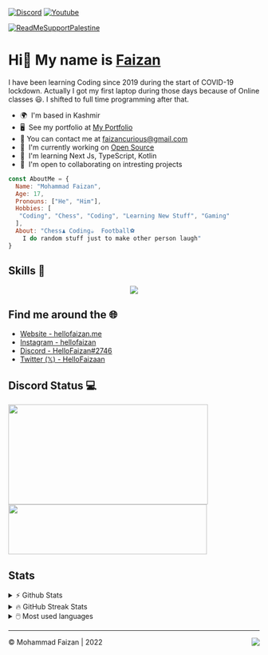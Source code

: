 [![Discord](https://img.shields.io/discord/988670044152168518.svg?label=&logo=discord&logoColor=ffffff&color=7389D8&labelColor=6A7EC2)](https://discord.gg/vUHMxPvege)
<a href="https://www.youtube.com/c/hellofaizan"><img src="https://img.shields.io/youtube/channel/subscribers/UCjG4tRRoqiRjaDy20pgwjuA?style=social" alt="Youtube" /></a>

[![ReadMeSupportPalestine](https://raw.githubusercontent.com/Safouene1/support-palestine-banner/master/banner-support.svg)](https://github.com/Safouene1/support-palestine-banner)

Hi👋 My name is <a href="https://hellofaizan.me">Faizan</a>
=============================================================================================================================

I have been learning Coding since 2019 during the start of COVID-19 lockdown. Actually I got my first laptop during those days because of Online classes 😃. I shifted to full time programming after that.

* 🌍  I'm based in Kashmir
* 🖥  See my portfolio at [My Portfolio](http://hellofaizan.me)
* 📨  You can contact me at [faizancurious@gmail.com](https://HelloFaizan.me/contact)
* 🚀  I'm currently working on [Open Source](http://GitHub.com/Youth-Icon)
* 🧠  I'm learning Next Js, TypeScript, Kotlin
* 🤝  I'm open to collaborating on intresting projects



```js
const AboutMe = {
  Name: "Mohammad Faizan",
  Age: 17,
  Pronouns: ["He", "Him"],
  Hobbies: [
   "Coding", "Chess", "Coding", "Learning New Stuff", "Gaming" 
  ],
  About: "Chess♟ Coding☕  Football⚽
    I do random stuff just to make other person laugh"
}
```

## Skills 🚀

<p align="center">
  <a href="https://discord.gg/vUHMxPvege">
    <img src="https://skillicons.dev/icons?i=next,kotlin,js,typescript,discord,androidstudio,bots,flutter,java,nodejs,react,mysql,firebase,mongodb,postgresql" />
  </a>
</p>

## Find me around the 🌐

- [Website - hellofaizan.me](https://hellofaizan.me)
- [Instagram - hellofaizan](https://instagram.com/hellofaizaan)
- [Discord - HelloFaizan#2746](https://discord.com/users/890232380265222215)
- [Twitter (𝕏) - HelloFaizaan](https://x.com/hellofaizaan)

## Discord Status 💻

<a href="https://discord.com/users/890232380265222215">
     <img src="https://lanyard.cnrad.dev/api/890232380265222215?idleMessage=Just%20Chillin..." width="400" height="200" />
</a>
<br>
<a href="https://discord.gg/vUHMxPvege">
     <img src="https://invidget.switchblade.xyz/vUHMxPvege" width="398" height="100" />
</a>

## Stats

<details>
  <summary>⚡ Github Stats</summary>
  <br>
  <img src="https://github-readme-stats.vercel.app/api?username=hellofaizan&show_icons=true&theme=dark&hide_border=true" alt="HelloFaizan's Github Stats" />
</details>


<details>
  <summary>🔥 GitHub Streak Stats</summary>
  <br>
  <img src="http://github-readme-streak-stats.herokuapp.com?user=hellofaizan&theme=dark&hide_border=true&date_format=M%20j%5B%2C%20Y%5D" alt="GitHub Streak Stats" />
</details>

<details>
  <summary>🖱️ Most used languages</summary>
  <br>
  <img src="https://github-readme-stats.vercel.app/api/top-langs?username=hellofaizan&show_icons=true&locale=en&layout=compact&theme=dark" alt="HelloFaizan's Github Activity Graph" />
</details>


<hr />
<div>
<img align="right" src="https://visitor-badge.laobi.icu/badge?page_id=hellofaizan.hellofaizan&" />
©️ Mohammad Faizan | 2022
</div>
